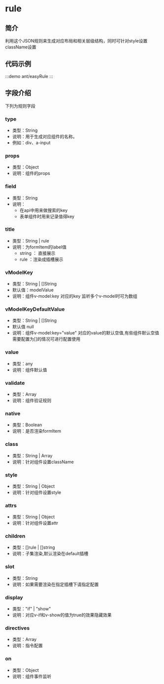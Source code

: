 # rule

## 简介

利用这个JSON规则来生成对应布局和相关层级结构，同时可针对style设置className设置

## 代码示例

:::demo 
ant/easyRule
:::


## 字段介绍
下列为规则字段
### type 
- 类型：String <Badge text="必填" />
- 说明：用于生成对应组件的名称。 
- 例如：div、a-input
### props
- 类型：Object 
- 说明：组件的props
### field
- 类型：String
- 说明：
  - 在api中用来做搜索的key
  - 表单组件时用来记录值得key
### title
- 类型：String | rule <Badge text="表单组件时使用" />
- 说明：为formItem的label值
  - string ： 直接展示
  - rule ：渲染成插槽展示
### vModelKey
- 类型：String | []String <Badge text="表单组件时使用" />
- 默认值：modelValue
- 说明：组件v-model:key 对应的key 监听多个v-model时可为数组  
### vModelKeyDefaultValue
- 类型：String | []String <Badge text="表单组件时使用" />
- 默认值 null
- 说明：组件v-model:key="value" 对应的value的默认空值,有些组件默认空值需要配置为[]的情况可进行配置使用
### value
- 类型：any <Badge text="表单组件时使用" />
- 说明：组件默认值
### validate
- 类型：Array <Badge text="表单组件时使用" />
- 说明：组件验证规则
### native
- 类型：Boolean <Badge text="表单组件时使用" />
- 说明：是否渲染formItem
### class
- 类型：String | Array
- 说明：针对组件设置className
### style
- 类型：String | Object
- 说明：针对组件设置style
### attrs
- 类型：String | Object
- 说明：针对组件设置attr
### children
- 类型：[]rule | []string
- 说明：子集渲染,默认渲染在default插槽
### slot
- 类型：String <Badge text="渲染在插槽时使用" />
- 说明：如果需要渲染在指定插槽下请指定配置
### display
- 类型："if" | "show"
- 说明：对应v-if和v-show的值为true的效果隐藏效果
### directives
- 类型：Array
- 说明：指令配置
### on
- 类型：Object
- 说明：组件事件监听
